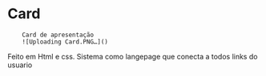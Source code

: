 # Card
        Card de apresentação
        ![Uploading Card.PNG…]()


Feito em Html e css.
Sistema como langepage que conecta a todos links do usuario
